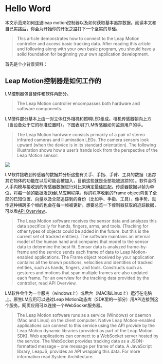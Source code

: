 # Hello Word

本文示范来如何连通leap motion控制器以及如何获取基本追踪数据。阅读本文和自己实践后，你会为开始你的开发之路打下一个坚实的基础。

> This article demonstrates how to connect to the Leap Motion controller and access basic tracking data. After reading this article and following along with your own basic program, you should have a solid foundation for beginning your own application development.

首先是个小背景资料：

## Leap Motion控制器是如何工作的
LM控制器包含硬件和软件两部分。
> The Leap Motion controller encompasses both hardware and software components.

LM硬件部分基本上由一对立体红外相机和照明LED组成。相机传感器朝向上方（当设备处于它的标准位置时）。下图表明了LM传感器如何监测用户的手。
> The Leap Motion hardware consists primarily of a pair of stereo infrared cameras and illumination LEDs. The camera sensors look upward (when the device is in its standard orientation). The following illustration shows how a user’s hands look from the perspective of the Leap Motion sensor:

![](https://di4564baj7skl.cloudfront.net/documentation/images/Leap_View.jpg)

LM软件接收到传感器的数据并分析这些有关手、手指、手臂、工具的数据（追踪其它物体的功能在以后可能会被加入，目前这些就是全部能被追踪的）。软件会将人手内模与接收到的传感器数据进行对比来确定最佳匹配。传感器数据以帧为单位，将每一帧的数据发送给LM应用程序。你的程序收到的Frame object包含了全部的已知位置、向量以及全部追踪到的身份（比如手、手指、工具）。像手势、动作这种横跨多个帧的也会在每一帧被更新。想要总览一下控制器获取的追踪数据，可以看[API Overview](https://developer.leapmotion.com/documentation/python/devguide/Leap_Overview.html)。

> The Leap Motion software receives the sensor data and analyzes this data specifically for hands, fingers, arms, and tools. (Tracking for other types of objects could be added in the future, but this is the current set of tracked entities). The software maintains an internal model of the human hand and compares that model to the sensor data to determine the best fit. Sensor data is analyzed frame-by-frame and the service sends each frame of data to Leap Motion-enabled applications. The Frame object received by your application contains all the known positions, velocities and identities of tracked entities, such as hands, fingers, and tools. Constructs such as gestures and motions that span multiple frames are also updated each frame. For an overview for the tracking data provided by the controller, read API Overview.

LM软件会作为一个服务（windows上）或后台（MAC和Linux上）运行在电脑上。原生LM应用可以通过Leap Motion动态库（SDK里的一部分）用API连接到这个服务。网页应用可以连接一个WebSocket服务器。

> The Leap Motion software runs as a service (Windows) or daemon (Mac and Linux) on the client computer. Native Leap Motion-enabled applications can connect to this service using the API provide by the Leap Motion dynamic libraries (provided as part of the Leap Motion SDK). Web applications can connect to a WebSocket server hosted by the service. The WebSocket provides tracking data as a JSON-formatted message – one message per frame of data. A JavaScript library, LeapJS, provides an API wrapping this data. For more information read System Architecture.